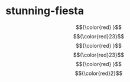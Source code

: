 # stunning-fiesta

$${\color{red} }$$
$${\color{red}23}$$
$${\color{red} }$$
$${\color{red}23}$$
$${\color{red} }$$
$${\color{red}2}$$
